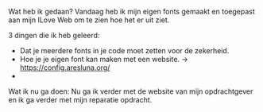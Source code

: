 Wat heb ik gedaan?
Vandaag heb ik mijn eigen fonts gemaakt en toegepast aan mijn ILove Web om te zien hoe het er uit ziet.

3 dingen die ik heb geleerd:
- Dat je meerdere fonts in je code moet zetten voor de zekerheid.
- Hoe je je eigen font kan maken met een website. -> https://config.aresluna.org/
- 

Wat ik nu ga doen:
Nu ga ik verder met de website van mijn opdrachtgever en ik ga verder met mijn reparatie opdracht.